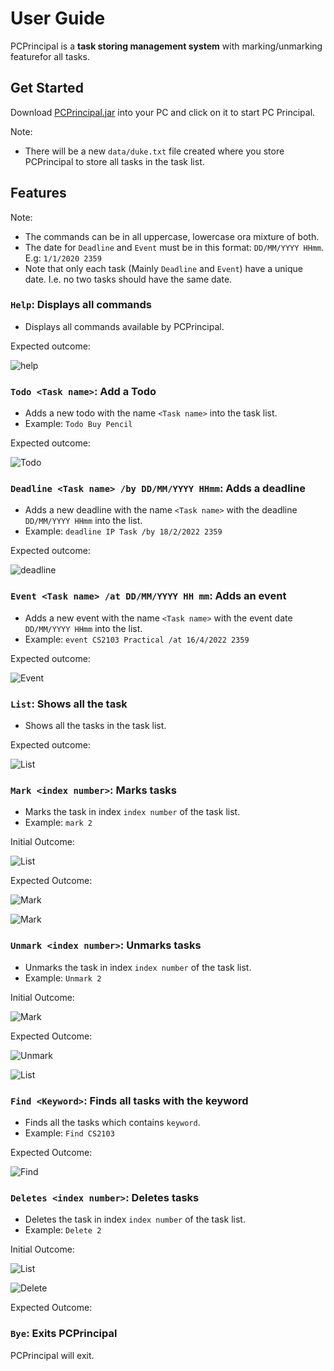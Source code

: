 # User Guide

PCPrincipal is a **task storing management system** with marking/unmarking featurefor all tasks.

## Get Started

Download [PCPrincipal.jar]() into your PC and click on it to start PC Principal.

Note:
- There will be a new ``data/duke.txt`` file created where you store PCPrincipal to store all tasks in the task list.

## Features

Note:
- The commands can be in all uppercase, lowercase ora mixture of both.
- The date for ``Deadline`` and ``Event`` must be in this format: ``DD/MM/YYYY HHmm``. E.g: ``1/1/2020 2359``
- Note that only each task (Mainly ``Deadline`` and ``Event``) have a unique date. I.e. no two tasks should have the same date.

### ``Help``: Displays all commands

- Displays all commands available by PCPrincipal.

Expected outcome:

![help](image/Help.png)

### ``Todo <Task name>``: Add a Todo

- Adds a new todo with the name `<Task name>` into the task list.
- Example:
``Todo Buy Pencil``

Expected outcome:

![Todo](image/Todo.png)

### ``Deadline <Task name> /by DD/MM/YYYY HHmm``: Adds a deadline

- Adds a new deadline with the name `<Task name>` with the deadline `DD/MM/YYYY HHmm` into the list. 
- Example: ``deadline IP Task /by 18/2/2022 2359``

Expected outcome:

![deadline](image/Deadline.png)

### ``Event <Task name> /at DD/MM/YYYY HH mm``: Adds an event

- Adds a new event with the name `<Task name>` with the event date `DD/MM/YYYY HHmm` into the list.
- Example: ``event CS2103 Practical /at 16/4/2022 2359``

Expected outcome:

![Event](image/Event.png)

### ``List``: Shows all the task

- Shows all the tasks in the task list.

Expected outcome:

![List](image/List.png)

### ``Mark <index number>``: Marks tasks

- Marks the task in index `index number` of the task list. 
- Example: ``mark 2``

Initial Outcome:

![List](image/List.png)

Expected Outcome:

![Mark](image/Mark.png)

![Mark](image/MarkList.png)

### ``Unmark <index number>``: Unmarks tasks

- Unmarks the task in index `index number` of the task list. 
- Example: ``Unmark 2``

Initial Outcome:

![Mark](image/MarkList.png)

Expected Outcome:

![Unmark](image/Unmark.png)

![List](image/List.png)

### ``Find <Keyword>``: Finds all tasks with the keyword

- Finds all the tasks which contains `keyword`. 
- Example: ``Find CS2103``

Expected Outcome:

![Find](image/Find.png)

### ``Deletes <index number>``: Deletes tasks

- Deletes the task in index `index number` of the task list. 
- Example: ``Delete 2``

Initial Outcome:

![List](image/List.png)

![Delete](image/Delete.png)

Expected Outcome:

### ``Bye``: Exits PCPrincipal

PCPrincipal will exit.